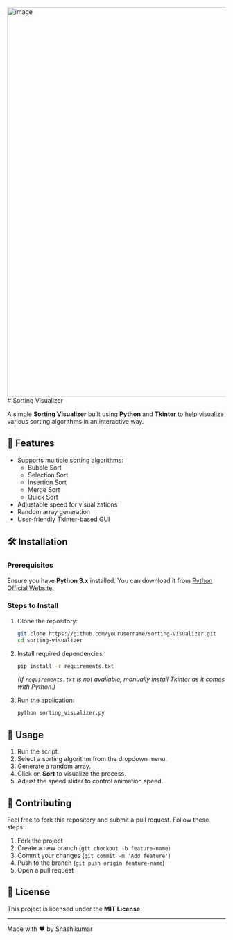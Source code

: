 <img width="896" alt="image" src="https://github.com/user-attachments/assets/3ca53156-9495-400d-92f9-f53be66634ef" />

<br>
# Sorting Visualizer

A simple **Sorting Visualizer** built using **Python** and **Tkinter** to help visualize various sorting algorithms in an interactive way.

## 🚀 Features
- Supports multiple sorting algorithms:
  - Bubble Sort
  - Selection Sort
  - Insertion Sort
  - Merge Sort
  - Quick Sort
- Adjustable speed for visualizations
- Random array generation
- User-friendly Tkinter-based GUI

## 🛠️ Installation

### Prerequisites
Ensure you have **Python 3.x** installed. You can download it from [Python Official Website](https://www.python.org/downloads/).

### Steps to Install
1. Clone the repository:
   ```sh
   git clone https://github.com/yourusername/sorting-visualizer.git
   cd sorting-visualizer
   ```
2. Install required dependencies:
   ```sh
   pip install -r requirements.txt
   ```
   *(If `requirements.txt` is not available, manually install Tkinter as it comes with Python.)*

3. Run the application:
   ```sh
   python sorting_visualizer.py
   ```

## 📌 Usage
1. Run the script.
2. Select a sorting algorithm from the dropdown menu.
3. Generate a random array.
4. Click on **Sort** to visualize the process.
5. Adjust the speed slider to control animation speed.


## 🤝 Contributing
Feel free to fork this repository and submit a pull request. Follow these steps:
1. Fork the project
2. Create a new branch (`git checkout -b feature-name`)
3. Commit your changes (`git commit -m 'Add feature'`)
4. Push to the branch (`git push origin feature-name`)
5. Open a pull request

## 📜 License
This project is licensed under the **MIT License**.



---
Made with ❤️ by Shashikumar
